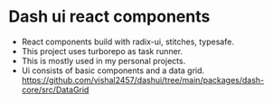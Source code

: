 # Dash ui react components

- React components build with radix-ui, stitches, typesafe.
- This project uses turborepo as task runner.
- This is mostly used in my personal projects.
- Ui consists of basic components and a data grid. https://github.com/vishal2457/dashui/tree/main/packages/dash-core/src/DataGrid
